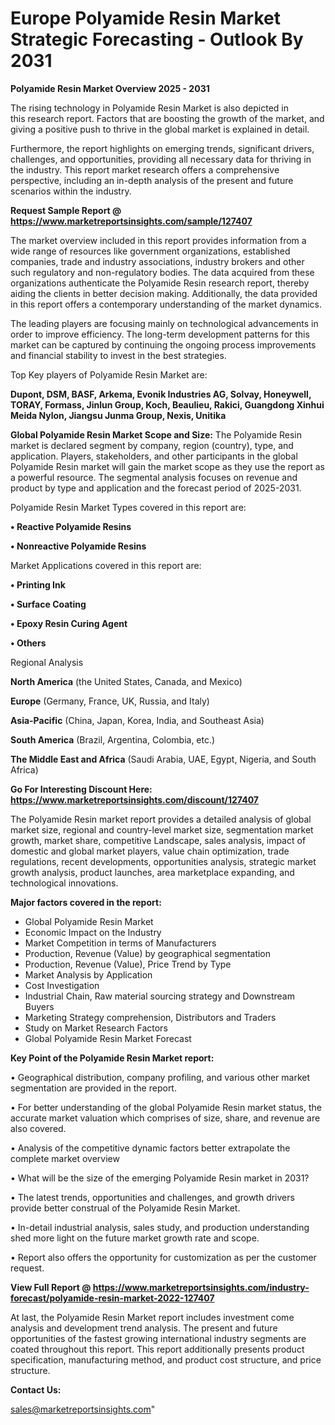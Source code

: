 # Europe Polyamide Resin Market Strategic Forecasting - Outlook By 2031

<Strong> Polyamide Resin Market Overview 2025 - 2031</strong>

The rising technology in Polyamide Resin Market is also depicted in this research report. Factors that are boosting the growth of the market, and giving a positive push to thrive in the global market is explained in detail.

Furthermore, the report highlights on emerging trends, significant drivers, challenges, and opportunities, providing all necessary data for thriving in the industry. This report market research offers a comprehensive perspective, including an in-depth analysis of the present and future scenarios within the industry.

<strong>Request Sample Report @ <a href=https://www.marketreportsinsights.com/sample/127407>https://www.marketreportsinsights.com/sample/127407</a></strong>

The market overview included in this report provides information from a wide range of resources like government organizations, established companies, trade and industry associations, industry brokers and other such regulatory and non-regulatory bodies. The data acquired from these organizations authenticate the Polyamide Resin research report, thereby aiding the clients in better decision making. Additionally, the data provided in this report offers a contemporary understanding of the market dynamics.

The leading players are focusing mainly on technological advancements in order to improve efficiency. The long-term development patterns for this market can be captured by continuing the ongoing process improvements and financial stability to invest in the best strategies.

Top Key players of Polyamide Resin Market are:

<strong>Dupont, DSM, BASF, Arkema, Evonik Industries AG, Solvay, Honeywell, TORAY, Formass, Jinlun Group, Koch, Beaulieu, Rakici, Guangdong Xinhui Meida Nylon, Jiangsu Junma Group, Nexis, Unitika</strong>

<strong><b>Global Polyamide Resin Market Scope and Size:</b></strong>
The Polyamide Resin market is declared segment by company, region (country), type, and application. Players, stakeholders, and other participants in the global Polyamide Resin market will gain the market scope as they use the report as a powerful resource. The segmental analysis focuses on revenue and product by type and application and the forecast period of 2025-2031.

Polyamide Resin Market Types covered in this report are:

<strong>• Reactive Polyamide Resins

• Nonreactive Polyamide Resins</strong>

Market Applications covered in this report are:

<strong>• Printing Ink

• Surface Coating

• Epoxy Resin Curing Agent

• Others</strong> 

Regional Analysis

<strong>North America</strong> (the United States, Canada, and Mexico)

<strong>Europe</strong> (Germany, France, UK, Russia, and Italy)

<strong>Asia-Pacific</strong> (China, Japan, Korea, India, and Southeast Asia)

<strong>South America</strong> (Brazil, Argentina, Colombia, etc.)

<strong>The Middle East and Africa</strong> (Saudi Arabia, UAE, Egypt, Nigeria, and South Africa)

<strong>Go For Interesting Discount Here: <a href=https://www.marketreportsinsights.com/discount/127407>https://www.marketreportsinsights.com/discount/127407</a></strong>

The Polyamide Resin market report provides a detailed analysis of global market size, regional and country-level market size, segmentation market growth, market share, competitive Landscape, sales analysis, impact of domestic and global market players, value chain optimization, trade regulations, recent developments, opportunities analysis, strategic market growth analysis, product launches, area marketplace expanding, and technological innovations.

<strong><b>Major factors covered in the report:</b></strong>
<ul>
  <li>Global Polyamide Resin Market </li>
  <li>Economic Impact on the Industry</li>
  <li>Market Competition in terms of Manufacturers</li>
  <li>Production, Revenue (Value) by geographical segmentation</li>
  <li>Production, Revenue (Value), Price Trend by Type</li>
  <li>Market Analysis by Application</li>
  <li>Cost Investigation</li>
  <li>Industrial Chain, Raw material sourcing strategy and Downstream Buyers</li>
  <li>Marketing Strategy comprehension, Distributors and Traders</li>
  <li>Study on Market Research Factors</li>
  <li>Global Polyamide Resin Market Forecast</li>
</ul>

<strong><b>Key Point of the Polyamide Resin Market report:</b></strong>

• Geographical distribution, company profiling, and various other market segmentation are provided in the report.

• For better understanding of the global Polyamide Resin market status, the accurate market valuation which comprises of size, share, and revenue are also covered.

• Analysis of the competitive dynamic factors better extrapolate the complete market overview

• What will be the size of the emerging Polyamide Resin market in 2031?

• The latest trends, opportunities and challenges, and growth drivers provide better construal of the Polyamide Resin Market.

• In-detail industrial analysis, sales study, and production understanding shed more light on the future market growth rate and scope.

• Report also offers the opportunity for customization as per the customer request.

<strong><b>View Full Report @ <a href=https://www.marketreportsinsights.com/industry-forecast/polyamide-resin-market-2022-127407>https://www.marketreportsinsights.com/industry-forecast/polyamide-resin-market-2022-127407</a></b></strong>


At last, the Polyamide Resin Market report includes investment come analysis and development trend analysis. The present and future opportunities of the fastest growing international industry segments are coated throughout this report. This report additionally presents product specification, manufacturing method, and product cost structure, and price structure.

<strong>Contact Us:</strong>

sales@marketreportsinsights.com"
